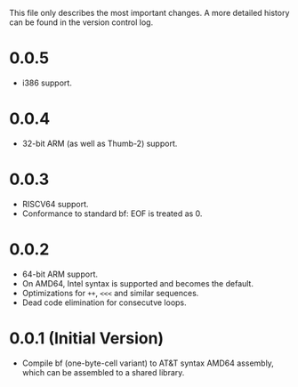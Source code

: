 This file only describes the most important changes. A more detailed history
can be found in the version control log.

# 0.0.5

- i386 support.

# 0.0.4

- 32-bit ARM (as well as Thumb-2) support.

# 0.0.3

- RISCV64 support.
- Conformance to standard bf: EOF is treated as 0.

# 0.0.2

- 64-bit ARM support.
- On AMD64, Intel syntax is supported and becomes the default.
- Optimizations for `++`, `<<<` and similar sequences.
- Dead code elimination for consecutve loops.

# 0.0.1 (Initial Version)

- Compile bf (one-byte-cell variant) to AT&T syntax AMD64 assembly,
which can be assembled to a shared library.
